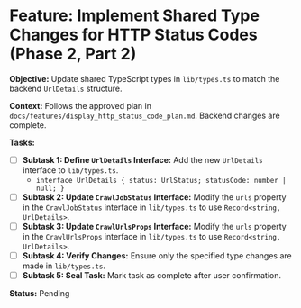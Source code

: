# Feature: Implement Shared Type Changes for HTTP Status Codes (Phase 2, Part 2)

**Objective:** Update shared TypeScript types in `lib/types.ts` to match the backend `UrlDetails` structure.

**Context:** Follows the approved plan in `docs/features/display_http_status_code_plan.md`. Backend changes are complete.

**Tasks:**

*   [ ] **Subtask 1: Define `UrlDetails` Interface:** Add the new `UrlDetails` interface to `lib/types.ts`.
    *   `interface UrlDetails { status: UrlStatus; statusCode: number | null; }`
*   [ ] **Subtask 2: Update `CrawlJobStatus` Interface:** Modify the `urls` property in the `CrawlJobStatus` interface in `lib/types.ts` to use `Record<string, UrlDetails>`.
*   [ ] **Subtask 3: Update `CrawlUrlsProps` Interface:** Modify the `urls` property in the `CrawlUrlsProps` interface in `lib/types.ts` to use `Record<string, UrlDetails>`.
*   [ ] **Subtask 4: Verify Changes:** Ensure only the specified type changes are made in `lib/types.ts`.
*   [ ] **Subtask 5: Seal Task:** Mark task as complete after user confirmation.

**Status:** Pending